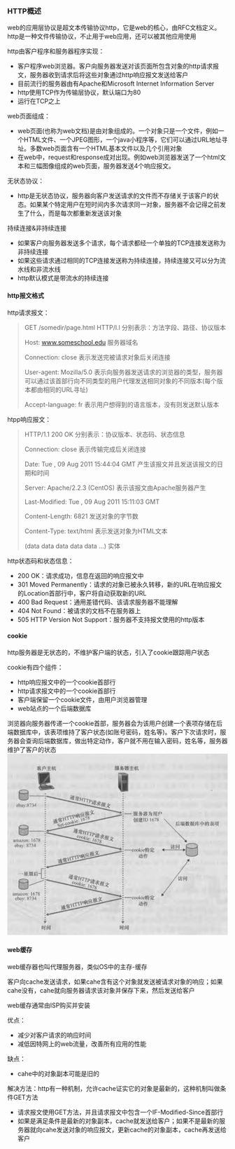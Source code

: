 ### HTTP概述
web的应用层协议是超文本传输协议http，它是web的核心，由RFC文档定义。http是一种文件传输协议，不止用于web应用，还可以被其他应用使用

http由客户程序和服务器程序实现：
  - 客户程序web浏览器。客户向服务器发送对该页面所包含对象的http请求报文，服务器收到请求后将这些对象通过http响应报文发送给客户
  - 目前流行的服务器由有Apache和Microsoft Internet Information Server
  - http使用TCP作为传输层协议，默认端口为80
  - 运行在TCP之上

web页面组成：
  - web页面(也称为web文档)是由对象组成的。一个对象只是一个文件，例如一个HTML文件、一个JPEG图形，一个java小程序等，它们可以通过URL地址寻址。多数web页面含有一个HTML基本文件以及几个引用对象
  - 在web中，request和response成对出现。例如web浏览器发送了一个html文本和三幅图像组成的web页面，服务器发送4个响应报文。

无状态协议：
  - http是无状态协议，服务器向客户发送请求的文件而不存储关于该客户的状态。如果某个特定用户在短时间内多次请求同一对象，服务器不会记得之前发生了什么，而是每次都重新发送该对象

持续连接&非持续连接
  - 如果客户向服务器发送多个请求，每个请求都经一个单独的TCP连接发送称为非持续连接
  - 如果这些请求通过相同的TCP连接发送称为持续连接，持续连接又可以分为流水线和非流水线
  - http默认模式是带流水的持续连接

#### http报文格式
http请求报文：
> GET /somedir/page.html HTTP/l.l 
> 分别表示：方法字段、路径、协议版本
> 
> Host: www.someschool.edu 
> 服务器域名
> 
> Connection: close 
> 表示发送完被请求对象后关闭连接
> 
> User-agent: Mozilla/5.0 
> 表示向服务器发送请求的浏览器的类型，服务器可以通过该首部行向不同类型的用户代理发送相同对象的不同版本(每个版本都由相同的URL寻址)
> 
> Accept-language: fr 
> 表示用户想得到的语言版本，没有则发送默认版本

htpp响应报文：
> HTTP/1.1 200 OK 
> 分别表示：协议版本、状态码、状态信息
>
> Connection: close 
> 表示传输完成后关闭连接
> 
> Date: Tue , 09 Aug 2011 15:44:04 GMT
> 产生该报文并且发送该报文的日期和时间
> 
> Server: Apache/2.2.3 (CentOS)
> 表示该报文由Apache服务器产生 
> 
> Last-Modified: Tue , 09 Aug 2011 15:11:03 GMT 
> 
> Content-Length: 6821 
> 发送对象的字节数
> 
> Content-Type: text/html 
> 表示发送对象为HTML文本
> 
> (data data data data data ...)
实体

http状态码和状态信息：
 - 200 OK：请求成功，信息在返回的响应报文中
 - 301 Moved Permanently：请求的对象已被永久转移，新的URL在响应报文的Location首部行中，客户将自动获取新的URL
 - 400 Bad Request：通用差错代码、该请求服务器不能理解
 - 404 Not Found：被请求的文档不在服务器上
 - 505 HTTP Version Not Support：服务器不支持报文使用的http版本

#### cookie
http服务器是无状态的，不维护客户端的状态，引入了cookie跟踪用户状态

cookie有四个组件：
  - http响应报文中的一个cookie首部行
  - http请求报文中的一个cookie首部行
  - 客户端保留一个cookie文件，由用户浏览器管理
  - web站点的一个后端数据库

浏览器向服务器传递一个cookie首部，服务器会为该用户创建一个表项存储在后端数据库中，该表项维持了客户状态(如账号密码，姓名等)。客户下次请求时，服务器会查询后端数据库，做出特定动作，客户就不用在输入密码，姓名等，服务器维护了客户的状态
![](images/2022-11-09-10-00-04.png)

#### web缓存
web缓存器也叫代理服务器，类似OS中的主存-缓存

客户向cache发送请求，如果cahe含有这个对象就发送被请求对象的响应；如果cahe没有，cahe就向服务器请求该对象并保存下来，然后发送给客户

web缓存通常由ISP购买并安装

优点：
  - 减少对客户请求的响应时间
  - 减低因特网上的web流量，改善所有应用的性能

缺点：
  - cahe中的对象副本可能是旧的

解决方法：http有一种机制，允许cache证实它的对象是最新的，这种机制叫做条件GET方法
  - 请求报文使用GET方法，并且请求报文中包含一个IF-Modified-Since首部行
  - 如果是满足条件是最新的对象副本，cache就发送给客户；如果不是最新的服务器就向cahe发送对象的响应报文，更新cache的对象副本，cache再发送给客户
